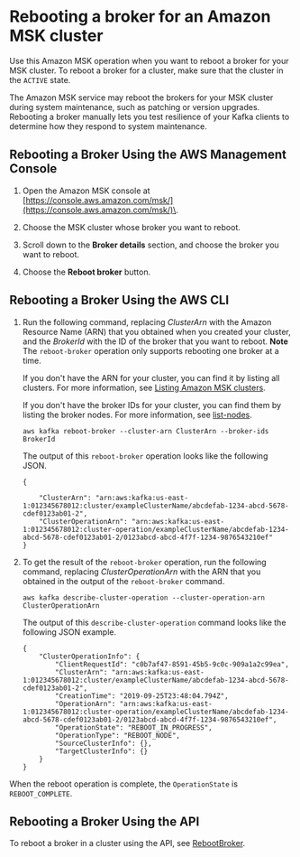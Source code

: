 # Rebooting a broker for an Amazon MSK cluster<a name="msk-reboot-broker"></a>

Use this Amazon MSK operation when you want to reboot a broker for your MSK cluster\. To reboot a broker for a cluster, make sure that the cluster in the `ACTIVE` state\.

The Amazon MSK service may reboot the brokers for your MSK cluster during system maintenance, such as patching or version upgrades\. Rebooting a broker manually lets you test resilience of your Kafka clients to determine how they respond to system maintenance\. 

## Rebooting a Broker Using the AWS Management Console<a name="msk-reboot-broker-console"></a>

1. Open the Amazon MSK console at [https://console.aws.amazon.com/msk/](https://console.aws.amazon.com/msk/)\.

1. Choose the MSK cluster whose broker you want to reboot\.

1. Scroll down to the **Broker details** section, and choose the broker you want to reboot\.

1. Choose the **Reboot broker** button\.

## Rebooting a Broker Using the AWS CLI<a name="msk-reboot-broker-cli"></a>

1. Run the following command, replacing *ClusterArn* with the Amazon Resource Name \(ARN\) that you obtained when you created your cluster, and the *BrokerId* with the ID of the broker that you want to reboot\.
**Note**  
The `reboot-broker` operation only supports rebooting one broker at a time\.

   If you don't have the ARN for your cluster, you can find it by listing all clusters\. For more information, see [Listing Amazon MSK clusters](msk-list-clusters.md)\.

   If you don't have the broker IDs for your cluster, you can find them by listing the broker nodes\. For more information, see [list\-nodes](https://awscli.amazonaws.com/v2/documentation/api/latest/reference/kafka/list-nodes.html)\.

   ```
   aws kafka reboot-broker --cluster-arn ClusterArn --broker-ids BrokerId
   ```

   The output of this `reboot-broker` operation looks like the following JSON\.

   ```
   {
       
       "ClusterArn": "arn:aws:kafka:us-east-1:012345678012:cluster/exampleClusterName/abcdefab-1234-abcd-5678-cdef0123ab01-2",
       "ClusterOperationArn": "arn:aws:kafka:us-east-1:012345678012:cluster-operation/exampleClusterName/abcdefab-1234-abcd-5678-cdef0123ab01-2/0123abcd-abcd-4f7f-1234-9876543210ef"
   }
   ```

1. To get the result of the `reboot-broker` operation, run the following command, replacing *ClusterOperationArn* with the ARN that you obtained in the output of the `reboot-broker` command\.

   ```
   aws kafka describe-cluster-operation --cluster-operation-arn ClusterOperationArn
   ```

   The output of this `describe-cluster-operation` command looks like the following JSON example\.

   ```
   {
       "ClusterOperationInfo": {
           "ClientRequestId": "c0b7af47-8591-45b5-9c0c-909a1a2c99ea",
           "ClusterArn": "arn:aws:kafka:us-east-1:012345678012:cluster/exampleClusterName/abcdefab-1234-abcd-5678-cdef0123ab01-2",
           "CreationTime": "2019-09-25T23:48:04.794Z",
           "OperationArn": "arn:aws:kafka:us-east-1:012345678012:cluster-operation/exampleClusterName/abcdefab-1234-abcd-5678-cdef0123ab01-2/0123abcd-abcd-4f7f-1234-9876543210ef",
           "OperationState": "REBOOT_IN_PROGRESS",
           "OperationType": "REBOOT_NODE",
           "SourceClusterInfo": {},
           "TargetClusterInfo": {}
       }
   }
   ```

When the reboot operation is complete, the `OperationState` is `REBOOT_COMPLETE`\.

## Rebooting a Broker Using the API<a name="msk-reboot-broker"></a>

To reboot a broker in a cluster using the API, see [RebootBroker](https://docs.aws.amazon.com/msk/1.0/apireference/clusters-clusterarn-reboot-broker.html#RebootBroker)\.